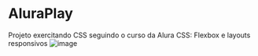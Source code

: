 # AluraPlay
Projeto exercitando CSS seguindo o curso da Alura CSS: Flexbox e layouts responsivos
![image](https://github.com/user-attachments/assets/6a105918-2d45-4f19-a86a-47888161915a)

